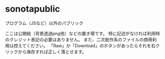 # sonotapublic
プログラム（JSなど）以外のパブリック

ここは公開絵（背景透過png他）などの置き場です。
特に記述がなければ利用時のクレジット表記の必要はありません。
また、二次創作系のファイルの商用利用は控えてください。
「Raw」か「Download」のボタンがあったらそれを右クリックから保存すれば正しく落とせます。
